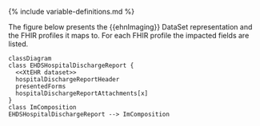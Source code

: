 {% include variable-definitions.md %}

The figure below presents the {{ehnImaging}} DataSet representation and the FHIR profiles it maps to. For each FHIR profile the impacted fields are listed.

```mermaid
classDiagram
class EHDSHospitalDischargeReport {
  <<XtEHR dataset>>
  hospitalDischargeReportHeader
  presentedForms
  hospitalDischargeReportAttachments[x]
}
class ImComposition
EHDSHospitalDischargeReport --> ImComposition
```

